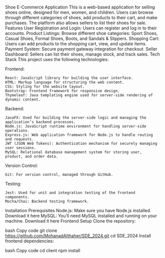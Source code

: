 Shoe E-Commerce Application
This is a web-based application for selling shoes online, designed for men, women, and children. Users can browse through different categories of shoes, add products to their cart, and make purchases. The platform also allows sellers to list their shoes for sale.
Features
  User Registration and Login: Users can register and log in to their accounts.
  Product Listings: Browse different shoe categories: Sport Shoes, Casual Shoes, Formal Shoes, Boots, and Sandals & Slippers.
  Shopping Cart: Users can add products to the shopping cart, view, and update items.
  Payment System: Secure payment gateway integration for checkout.
  Seller Dashboard: Sellers can list their shoes, manage stock, and track sales.
Tech Stack
  This project uses the following technologies:
  
  Frontend:
  
    React: JavaScript library for building the user interface.
    HTML: Markup language for structuring the web content.
    CSS: Styling for the website layout.
    Bootstrap: Frontend framework for responsive design.
    Thymeleaf: Java templating engine used for server-side rendering of dynamic content.
  Backend:
  
    JavaFX: Used for building the server-side logic and managing the application’s backend processes.
    Node.js: JavaScript runtime environment for handling server-side operations.
    Express.js: Web application framework for Node.js to handle routing and requests.
    JWT (JSON Web Tokens): Authentication mechanism for securely managing user sessions.
    MySQL: Relational database management system for storing user, product, and order data.
  Version Control:

    Git: For version control, managed through GitHub.
  Testing:

    Jest: Used for unit and integration testing of the frontend components.
    Mocha/Chai: Backend testing framework.

Installation
  Prerequisites
    Node.js: Make sure you have Node.js installed. Download it here
    MySQL: You’ll need MySQL installed and running on your machine. Download it here
Frontend Setup
  Clone the repository:
  
  bash
  Copy code
  git clone https://github.com/MohanadAlthaher/SDE_2024.git
  cd SDE_2024
  Install frontend dependencies:
  
  bash
  Copy code
  cd client
  npm install
